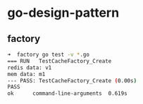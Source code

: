 # go-design-pattern

## factory
```bash
➜  factory go test -v *.go
=== RUN   TestCacheFactory_Create
redis data: v1
mem data: m1
--- PASS: TestCacheFactory_Create (0.00s)
PASS
ok  	command-line-arguments	0.619s
```